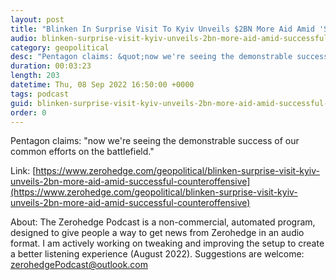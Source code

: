 ```yaml
---
layout: post
title: "Blinken In Surprise Visit To Kyiv Unveils $2BN More Aid Amid 'Successful' Counteroffensive"
audio: blinken-surprise-visit-kyiv-unveils-2bn-more-aid-amid-successful-counteroffensive-0
category: geopolitical
desc: "Pentagon claims: &quot;now we're seeing the demonstrable success of our common efforts on the battlefield.&quot;"
duration: 00:03:23
length: 203
datetime: Thu, 08 Sep 2022 16:50:00 +0000
tags: podcast
guid: blinken-surprise-visit-kyiv-unveils-2bn-more-aid-amid-successful-counteroffensive-0
order: 0
---
```

Pentagon claims: &quot;now we're seeing the demonstrable success of our common efforts on the battlefield.&quot;

Link: [https://www.zerohedge.com/geopolitical/blinken-surprise-visit-kyiv-unveils-2bn-more-aid-amid-successful-counteroffensive](https://www.zerohedge.com/geopolitical/blinken-surprise-visit-kyiv-unveils-2bn-more-aid-amid-successful-counteroffensive)

About: The Zerohedge Podcast is a non-commercial, automated program, designed to give people a way to get news from Zerohedge in an audio format.  I am actively working on tweaking and improving the setup to create a better listening experience (August 2022).  Suggestions are welcome: [zerohedgePodcast@outlook.com](mailto:zerohedgePodcast@outlook.com)